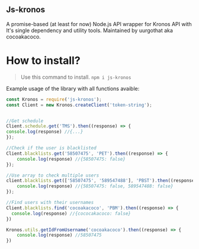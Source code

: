 ## Js-kronos

A promise-based (at least for now) Node.js API wrapper for Kronos API with It's single dependency and utility tools.
Maintained by uurgothat aka cocoakacoco.


How to install?
====
>Use this command to install.
`npm i js-kronos`


Example usage of the library with all functions avaible:
```javascript
const Kronos = require('js-kronos');
const Client = new Kronos.createClient('token-string');


//Get schedule
Client.schedule.get('TMS').then((response) => {
console.log(response) //{...}
});

//Check if the user is blacklisted
Client.blacklists.get('58507475', 'PET').then((response) => {
    console.log(response) //{58507475: false}
});

//Use array to check multiple users
client.blacklists.get(['58507475', '589547488'], 'PBST').then((response) => {
    console.log(response) //{58507475: false, 589547488: false}
});

//Find users with their usernames
Client.blacklists.find('cocoakacoco', 'PBM').then((response) => {
  console.log(response) //{cococakacoco: false}
})

Kronos.utils.getIdFromUsername('cocoakacoco').then((response) => {
    console.log(response) //58507475
})

```
